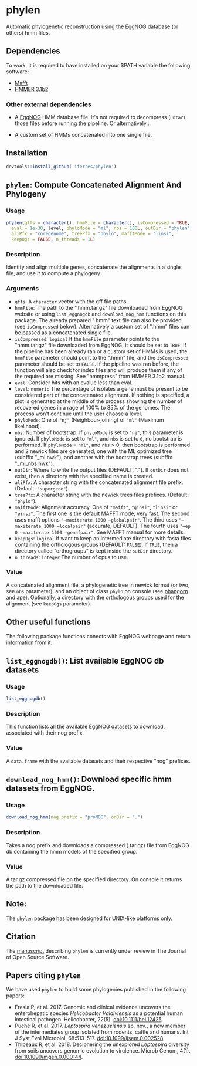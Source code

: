 # phylen
Automatic phylogenetic reconstruction using the EggNOG database (or others) hmm files.

## Dependencies
To work, it is required to have installed on your $PATH variable the following software:
 * [Mafft](http://mafft.cbrc.jp/alignment/software/)
 * [HMMER 3.1b2](http://hmmer.org/download.html)
### Other external dependencies

 * A [EggNOG](http://eggnogdb.embl.de/#/app/downloads) HMM database file. It's not required to decompress (`untar`) those files before running the pipeline. Or alternatively...

 * A custom set of HMMs concatenated into one single file.
 
## Installation
```r
devtools::install_github('iferres/phylen')
```

## `phylen`: Compute Concatenated Alignment And Phylogeny
### Usage
```r
phylen(gffs = character(), hmmFile = character(), isCompressed = TRUE,
  eval = 1e-30, level, phyloMode = "ml", nbs = 100L, outDir = "phylen",
  aliPfx = "coregenome", treePfx = "phylo", mafftMode = "linsi",
  keepOgs = FALSE, n_threads = 1L)
```
### Description
Identify and align multiple genes, concatenate the alignments in a single file, and use it to compute a phylogeny.

### Arguments
 * `gffs`: A `character` vector with the gff file paths.
 * `hmmFile`: The path to the ".hmm.tar.gz" file downloaded from EggNOG website or using `list_eggnogdb` and `download_nog_hmm` functions on this package. The already prepared ".hmm" text file can also be provided (see `isCompressed` below). Alternatively a custom set of ".hmm" files can be passed as a concatenated single file.
 * `isCompressed`: `logical` If the `hmmFile` parameter points to the "hmm.tar.gz" file downloaded from EggNOG, it should be set to `TRUE`. If the pipeline has been already ran or a custom set of HMMs is used, the `hmmFile` parameter should point to the ".hmm" file, and the `isCompressed` parameter should be set to `FALSE`. If the pipeline was ran before, the function will also check for index files and will produce them if any of the required are missing. See "hmmpress" from HMMER 3.1b2 manual.
 * `eval`: Consider hits with an evalue less than eval.
 * `level`: `numeric` The percentage of isolates a gene must be present to be considered part of the concatenated alignment. If nothing is specified, a plot is generated at the middle of the process showing the number of recovered genes in a rage of 100% to 85% of the genomes. The process won't continue until the user choose a level.
 * `phyloMode`: One of `"nj"` (Neighbour-joining) of `"ml"` (Maximum likelihood).
 * `nbs`: Number of bootstrap. If `phyloMode` is set to `"nj"`, this parameter is ignored. If `phyloMode` is set to `"ml"`, and `nbs` is set to `0`, no bootstrap is performed. If `phyloMode` = `"ml"`, and `nbs` > 0, then bootstrap is performed and 2 newick files are generated, one with the ML optimized tree (subffix "\_ml.nwk"), and another with the bootstrap trees (subffix "\_ml\_nbs.nwk").
 * `outDir`: Where to write the output files (DEFAULT: "."). If `outDir` does not exist, then a directory with the specified name is created.
 * `aliPfx`: A character string with the concatenated alignment file prefix. (Default: `"supergene"`).
 * `treePfx`: A character string with the newick trees files prefixes. (Default: `"phylo"`).
 * `mafftMode`: Alignment accuracy. One of `"mafft"`, `"ginsi"`, `"linsi"` or `"einsi"`. The first one is the default MAFFT mode, very fast. The second uses mafft options `"–maxiterate 1000 –globalpair"`. The third uses `"–maxiterate 1000 –localpair"` (accurate, DEFAULT). The fourth uses `"–ep 0 –maxiterate 1000 –genafpair"`. See MAFFT manual for more details.
 * `keepOgs`: `logical` If want to keep an intermediate directory with fasta files containing the orthologous groups (DEFAULT: `FALSE`). If `TRUE`, then a directory called "orthogroups" is kept inside the `outDir` directory.
 * `n_threads`: `integer` The number of cpus to use.
 
### Value
A concatenated alignment file, a phylogenetic tree in newick format (or two, see `nbs` parameter), and an object of class `phylo` on console (see [phangorn](https://github.com/KlausVigo/phangorn) and [ape](http://ape-package.ird.fr/)). Optionally, a directory with the orthologous groups used for the alignment (see `keepOgs` parameter).

## Other useful functions
The following package functions conects with EggNOG webpage and return information from it:

## `list_eggnogdb()`: List available EggNOG db datasets
### Usage
```r
list_eggnogdb()
```
### Description
This function lists all the available EggNOG datasets to download, associated with their nog prefix.

### Value
A `data.frame` with the available datasets and their respective "nog" prefixes.

## `download_nog_hmm()`: Download specific hmm datasets from EggNOG.
### Usage
```r
download_nog_hmm(nog.prefix = "proNOG", onDir = ".")
```
### Description
Takes a nog prefix and downloads a compressed (.tar.gz) file from EggNOG db containing the hmm models of the specified group.

### Value
A tar.gz compressed file on the specified directory. On console it returns the path to the downloaded file.

## Note:

The `phylen` package has been designed for UNIX-like platforms only.

## Citation

The [manuscript](https://github.com/openjournals/joss-papers/blob/joss.00590/joss.00590/10.21105.joss.00590.pdf) describing `phylen` is currently under review in The Journal of Open Source Software.

## Papers citing `phylen`

We have used `phylen` to build some phylogenies published in the following papers:
 * Fresia P, et al. 2017. Genomic and clinical evidence uncovers the enterohepatic species _Helicobacter Valdiviensis_ as a potential human intestinal pathogen. Helicobacter, 22(5). [doi:10.1111/hel.12425](http://onlinelibrary.wiley.com/doi/10.1111/hel.12425/full).
 * Puche R, et al. 2017. _Leptospira venezuelensis_ sp. nov., a new member of the intermediates group isolated from rodents, cattle and humans. Int J Syst Evol Microbiol, 68:513-517. [doi:10.1099/ijsem.0.002528](http://ijs.microbiologyresearch.org/content/journal/ijsem/10.1099/ijsem.0.002528).
 * Thibeaux R, et al. 2018. Deciphering the unexplored _Leptospira_ diversity from soils uncovers genomic evolution to
virulence. Microb Genom, 4(1). [doi:10.1099/mgen.0.000144](http://mgen.microbiologyresearch.org/content/journal/mgen/10.1099/mgen.0.000144).


